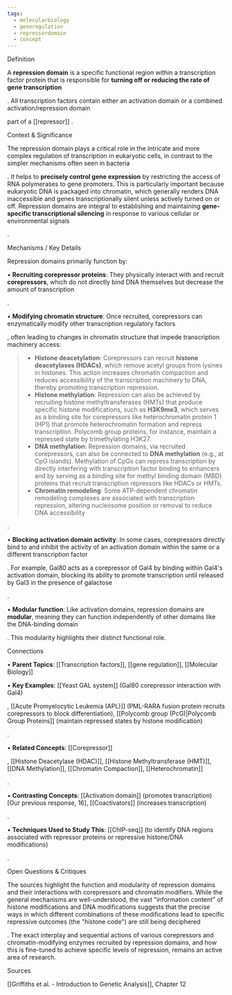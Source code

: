 ```yaml
---
tags:
  - molecularbiology
  - generegulation
  - repressordomain
  - concept
---
```





Definition

A **repression domain** is a specific functional region within a transcription factor protein that is responsible for **turning off or reducing the rate of gene transcription**

. All transcription factors contain either an activation domain or a combined activation/repression domain

part of a [[repressor]]
.

Context & Significance

The repression domain plays a critical role in the intricate and more complex regulation of transcription in eukaryotic cells, in contrast to the simpler mechanisms often seen in bacteria

. It helps to **precisely control gene expression** by restricting the access of RNA polymerases to gene promoters. This is particularly important because eukaryotic DNA is packaged into chromatin, which generally renders DNA inaccessible and genes transcriptionally silent unless actively turned on or off. Repression domains are integral to establishing and maintaining **gene-specific transcriptional silencing** in response to various cellular or environmental signals

.

Mechanisms / Key Details

Repression domains primarily function by:

• **Recruiting corepressor proteins**: They physically interact with and recruit **corepressors**, which do not directly bind DNA themselves but decrease the amount of transcription

.

• **Modifying chromatin structure**: Once recruited, corepressors can enzymatically modify other transcription regulatory factors

, often leading to changes in chromatin structure that impede transcription machinery access: 
> - **Histone deacetylation**: Corepressors can recruit **histone deacetylases (HDACs)**, which remove acetyl groups from lysines in histones. This action increases chromatin compaction and reduces accessibility of the transcription machinery to DNA, thereby promoting transcription repression.
> - **Histone methylation**: Repression can also be achieved by recruiting histone methyltransferases (HMTs) that produce specific histone modifications, such as **H3K9me3**, which serves as a binding site for corepressors like heterochromatin protein 1 (HP1) that promote heterochromatin formation and repress transcription. Polycomb group proteins, for instance, maintain a repressed state by trimethylating H3K27. 
> - **DNA methylation**: Repression domains, via recruited corepressors, can also be connected to **DNA methylation** (e.g., at CpG islands). Methylation of CpGs can repress transcription by directly interfering with transcription factor binding to enhancers and by serving as a binding site for methyl binding domain (MBD) proteins that recruit transcription repressors like HDACs or HMTs. 
> - **Chromatin remodeling**: Some ATP-dependent chromatin remodeling complexes are associated with transcription repression, altering nucleosome position or removal to reduce DNA accessibility

.

• **Blocking activation domain activity**: In some cases, corepressors directly bind to and inhibit the activity of an activation domain within the same or a different transcription factor

. For example, Gal80 acts as a corepressor of Gal4 by binding within Gal4's activation domain, blocking its ability to promote transcription until released by Gal3 in the presence of galactose

.

• **Modular function**: Like activation domains, repression domains are **modular**, meaning they can function independently of other domains like the DNA-binding domain

. This modularity highlights their distinct functional role.

Connections

• **Parent Topics**: [[Transcription factors]], [[gene regulation]], [[Molecular Biology]]

• **Key Examples**: [[Yeast GAL system]] (Gal80 corepressor interaction with Gal4)

, [[Acute Promyelocytic Leukemia (APL)]] (PML-RARA fusion protein recruits corepressors to block differentiation), [[Polycomb group (PcG)|Polycomb Group Proteins]] (maintain repressed states by histone modification)

.

• **Related Concepts**: [[Corepressor]]

, [[Histone Deacetylase (HDAC)]], [[Histone Methyltransferase (HMT)]], [[DNA Methylation]], [[Chromatin Compaction]], [[Heterochromatin]]

.

• **Contrasting Concepts**: [[Activation domain]] (promotes transcription) [Our previous response, 16], [[Coactivators]] (increases transcription)

.

• **Techniques Used to Study This**:  [[ChIP-seq]] (to identify DNA regions associated with repressor proteins or repressive histone/DNA modifications)

.

Open Questions & Critiques

The sources highlight the function and modularity of repression domains and their interactions with corepressors and chromatin modifiers. While the general mechanisms are well-understood, the vast "information content" of histone modifications and DNA modifications suggests that the precise ways in which different combinations of these modifications lead to specific repressive outcomes (the "histone code") are still being deciphered

. The exact interplay and sequential actions of various corepressors and chromatin-modifying enzymes recruited by repression domains, and how this is fine-tuned to achieve specific levels of repression, remains an active area of research.

Sources

[[Griffiths et al. - Introduction to Genetic Analysis]], Chapter 12